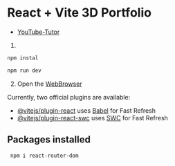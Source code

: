 # React + Vite 3D Portfolio

- [YouTube-Tutor](https://www.youtube.com/watch?v=FkowOdMjvYo&t=1105s&ab_channel=JavaScriptMastery)

1.

```bash
npm instal

npm run dev
```

2. Open the [WebBrowser](http://localhost:5173/)

Currently, two official plugins are available:

- [@vitejs/plugin-react](https://github.com/vitejs/vite-plugin-react/blob/main/packages/plugin-react/README.md) uses [Babel](https://babeljs.io/) for Fast Refresh
- [@vitejs/plugin-react-swc](https://github.com/vitejs/vite-plugin-react-swc) uses [SWC](https://swc.rs/) for Fast Refresh

## Packages installed

```bash
 npm i react-router-dom
```
